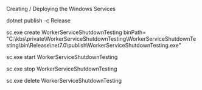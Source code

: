 Creating / Deploying the Windows Services


dotnet publish -c Release 

sc.exe create WorkerServiceShutdownTesting binPath= "C:\kbs\private\WorkerServiceShutdownTesting\WorkerServiceShutdownTesting\bin\Release\net7.0\publish\WorkerServiceShutdownTesting.exe"

sc.exe start WorkerServiceShutdownTesting

sc.exe stop WorkerServiceShutdownTesting

sc.exe delete WorkerServiceShutdownTesting
